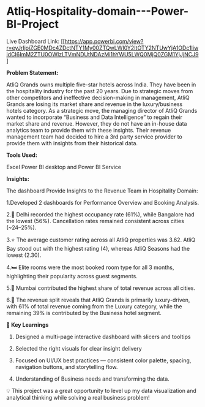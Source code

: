 # Atliq-Hospitality-domain---Power-BI-Project

Live Dashboard Link:
[[https://app.powerbi.com/view?r=eyJrIjoiZGE0MDc4ZDctNTY1My00ZTQwLWI0Y2ItOTY2NTUwYjA1ODc1IiwidCI6ImM2ZTU0OWIzLTVmNDUtNDAzMi1hYWU5LWQ0MjQ0ZGM1YjJjNCJ9]



**Problem Statement:**

AtliQ Grands owns multiple five-star hotels across India. They have been in the hospitality industry for the past 20 years. Due to strategic moves from other competitors and ineffective decision-making in management, AtliQ Grands are losing its market share and revenue in the luxury/business hotels category. As a strategic move, the managing director of AtliQ Grands wanted to incorporate “Business and Data Intelligence” to regain their market share and revenue. However, they do not have an in-house data analytics team to provide them with these insights.
Their revenue management team had decided to hire a 3rd party service provider to provide them with insights from their historical data.

**Tools Used:**

Excel
Power BI desktop and Power BI Service

**Insights:**

The dashboard Provide Insights to the Revenue Team in Hospitality Domain:

1.Developed  2 dashboards for Performance Overview and Booking Analysis.

2.🏨 Delhi recorded the highest occupancy rate (61%), while Bangalore had the lowest (56%). Cancellation rates remained consistent across cities (~24–25%).

3.⭐ The average customer rating across all AtliQ properties was 3.62. AtliQ Bay stood out with the highest rating (4), whereas AtliQ Seasons had the lowest (2.30).

4.🛏️ Elite rooms were the most booked room type for all 3 months, highlighting their popularity across guest segments.

5.📍 Mumbai contributed the highest share of total revenue across all cities.

6.💼 The revenue split reveals that AtliQ Grands is primarily luxury-driven, with 61% of total revenue coming from the Luxury category, while the remaining 39% is contributed by the Business hotel segment.

**🔑 Key Learnings**

1. Designed a multi-page interactive dashboard with slicers and tooltips

2. Selected the right visuals  for clear insight delivery

3. Focused on UI/UX best practices — consistent color palette, spacing, navigation buttons, and storytelling flow.

4. Understanding of Business needs and transforming the data.



💡 This project was a great opportunity to level up my data visualization and analytical thinking while solving a real business problem!



















